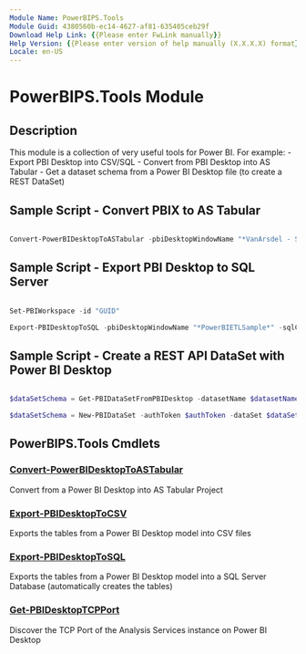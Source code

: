 ```yaml
---
Module Name: PowerBIPS.Tools
Module Guid: 4380560b-ec14-4627-af81-635405ceb29f
Download Help Link: {{Please enter FwLink manually}}
Help Version: {{Please enter version of help manually (X.X.X.X) format}}
Locale: en-US
---
```


# PowerBIPS.Tools Module
## Description
This module is a collection of very useful tools for Power BI.
For example:
    - Export PBI Desktop into CSV/SQL
    - Convert from PBI Desktop into AS Tabular
    - Get a dataset schema from a Power BI Desktop file (to create a REST DataSet)

## Sample Script - Convert PBIX to AS Tabular

```powershell

Convert-PowerBIDesktopToASTabular -pbiDesktopWindowName "*VanArsdel - Sales*" -outputPath "$currentPath\SSAS"

```

## Sample Script - Export PBI Desktop to SQL Server

```powershell

Set-PBIWorkspace -id "GUID"

Export-PBIDesktopToSQL -pbiDesktopWindowName "*PowerBIETLSample*" -sqlConnStr "Data Source=.\sql2017; Initial Catalog=Dummy; Integrated Security=true" -sqlSchema "stg" -Verbose

```

## Sample Script - Create a REST API DataSet with Power BI Desktop

```powershell

$dataSetSchema = Get-PBIDataSetFromPBIDesktop -datasetName $datasetName -pbiDesktopWindowName "*RealTime*"

$dataSetSchema = New-PBIDataSet -authToken $authToken -dataSet $dataSetSchema -ignoreIfDataSetExists

```

## PowerBIPS.Tools Cmdlets
### [Convert-PowerBIDesktopToASTabular](doc/Convert-PowerBIDesktopToASTabular.md)
Convert from a Power BI Desktop into AS Tabular Project

### [Export-PBIDesktopToCSV](doc/Export-PBIDesktopToCSV.md)
Exports the tables from a Power BI Desktop model into CSV files

### [Export-PBIDesktopToSQL](doc/Export-PBIDesktopToSQL.md)
Exports the tables from a Power BI Desktop model into a SQL Server Database (automatically creates the tables)

### [Get-PBIDesktopTCPPort](doc/Get-PBIDesktopTCPPort.md)
Discover the TCP Port of the Analysis Services instance on Power BI Desktop

